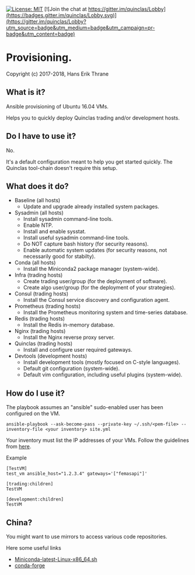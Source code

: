 [![License: MIT](https://img.shields.io/badge/license-MIT-blue.svg)](https://opensource.org/licenses/MIT)
[![Join the chat at https://gitter.im/quinclas/Lobby](https://badges.gitter.im/quinclas/Lobby.svg)](https://gitter.im/quinclas/Lobby?utm_source=badge&utm_medium=badge&utm_campaign=pr-badge&utm_content=badge)

# Provisioning.

Copyright (c) 2017-2018, Hans Erik Thrane

## What is it?

Ansible provisioning of Ubuntu 16.04 VMs.

Helps you to quickly deploy Quinclas trading and/or development hosts.

## Do I have to use it?

No.

It's a default configuration meant to help you get started quickly.
The Quinclas tool-chain doesn't require this setup.

## What does it do?

* Baseline (all hosts)
	* Update and upgrade already installed system packages.
* Sysadmin (all hosts)
	* Install sysadmin command-line tools.
	* Enable NTP.
	* Install and enable sysstat.
	* Install useful sysadmin command-line tools.
	* Do NOT capture bash history (for security reasons).
	* Enable automatic system updates (for security reasons, not necessarily good for stabilty).
* Conda (all hosts)
	* Install the Miniconda2 package manager (system-wide).
* Infra (trading hosts)
	* Create trading user/group (for the deployment of software).
	* Create algo user/group (for the deployment of your strategies).
* Consul (trading hosts)
	* Install the Consul service discovery and configuration agent.
* Prometheus (trading hosts)
	* Install the Prometheus monitoring system and time-series database.
* Redis (trading hosts)
	* Install the Redis in-memory database.
* Nginx (trading hosts)
	* Install the Nginx reverse proxy server.
* Quinclas (trading hosts)
	* Install and configure user required gateways.
* Devtools (development hosts)
	* Install development tools (mostly focused on C-style languages).
	* Default git configuration (system-wide).
	* Default vim configuration, including useful plugins (system-wide).

## How do I use it?

The playbook assumes an "ansible" sudo-enabled user has been configured on the VM.

	ansible-playbook --ask-become-pass --private-key ~/.ssh/<pem-file> --inventory-file <your inventory> site.yml

Your inventory must list the IP addresses of your VMs.
Follow the guidelines from [here](http://docs.ansible.com/ansible/latest/intro_inventory.html).

Example

	[TestVM]
	test_vm ansible_host="1.2.3.4" gateways='["femasapi"]'

	[trading:children]
	TestVM

	[development:children]
	TestVM

## China?

You might want to use mirrors to access various code repositories.

Here some useful links

* [Miniconda-latest-Linux-x86_64.sh](https://mirrors.tuna.tsinghua.edu.cn/anaconda/miniconda/Miniconda-latest-Linux-x86_64.sh)
* [conda-forge](https://mirrors.tuna.tsinghua.edu.cn/anaconda/cloud/conda-forge/)
